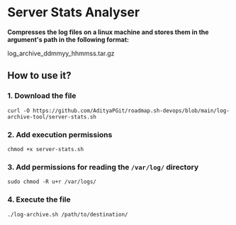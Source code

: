 # Server Stats Analyser

**Compresses the log files on a linux machine and stores them in the argument's path in the following format:**

log_archive_ddmmyy_hhmmss.tar.gz

## How to use it?

### 1. Download the file

    curl -O https://github.com/AdityaPGit/roadmap.sh-devops/blob/main/log-archive-tool/server-stats.sh 

### 2. Add execution permissions
    chmod +x server-stats.sh

### 3. Add permissions for reading the ```/var/log/``` directory
    sudo chmod -R u+r /var/logs/

### 4. Execute the file
    ./log-archive.sh /path/to/destination/